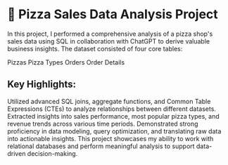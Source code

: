 # 🍕 Pizza Sales Data Analysis Project

In this project, I performed a comprehensive analysis of a pizza shop's sales data using SQL in collaboration with ChatGPT to derive valuable business insights. The dataset consisted of four core tables:

Pizzas
Pizza Types
Orders
Order Details

## Key Highlights:

Utilized advanced SQL joins, aggregate functions, and Common Table Expressions (CTEs) to analyze relationships between different datasets.
Extracted insights into sales performance, most popular pizza types, and revenue trends across various time periods.
Demonstrated strong proficiency in data modeling, query optimization, and translating raw data into actionable insights.
This project showcases my ability to work with relational databases and perform meaningful analysis to support data-driven decision-making.
